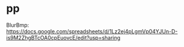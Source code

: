 # pp
BlurBmp: https://docs.google.com/spreadsheets/d/1Lz2ej4pLgmVp04YJUn-D-is9M2ZhgBTcOA0cpEuovcE/edit?usp=sharing

